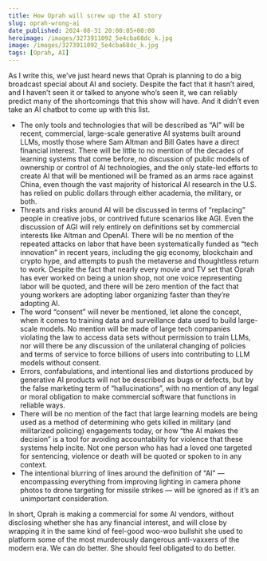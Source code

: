 ```yaml
---
title: How Oprah will screw up the AI story
slug: oprah-wrong-ai
date_published: 2024-08-31 20:00:05+00:00
heroimage: /images/3273911092_5e4cba68dc_k.jpg
image: /images/3273911092_5e4cba68dc_k.jpg
tags: [Oprah, AI]
---
```

As I write this, we’ve just heard news that Oprah is planning to do a big broadcast special about AI and society. Despite the fact that it hasn’t aired, and I haven’t seen it or talked to anyone who’s seen it, we can reliably predict many of the shortcomings that this show will have. And it didn’t even take an AI chatbot to come up with this list.

* The only tools and technologies that will be described as “AI” will be recent, commercial, large-scale generative AI systems built around LLMs, mostly those where Sam Altman and Bill Gates have a direct financial interest. There will be little to no mention of the decades of learning systems that come before, no discussion of public models of ownership or control of AI technologies, and the only state-led efforts to create AI that will be mentioned will be framed as an arms race against China, even though the vast majority of historical AI research in the U.S. has relied on public dollars through either academia, the military, or both.
* Threats and risks around AI will be discussed in terms of “replacing” people in creative jobs, or contrived future scenarios like AGI. Even the discussion of AGI will rely entirely on definitions set by commercial interests like Altman and OpenAI. There will be no mention of the repeated attacks on labor that have been systematically funded as “tech innovation” in recent years, including the gig economy, blockchain and crypto hype, and attempts to push the metaverse and thoughtless return to work. Despite the fact that nearly every movie and TV set that Oprah has ever worked on being a union shop, not one voice representing labor will be quoted, and there will be zero mention of the fact that young workers are adopting labor organizing faster than they’re adopting AI.
* The word “consent” will never be mentioned, let alone the concept, when it comes to training data and surveillance data used to build large-scale models. No mention will be made of large tech companies violating the law to access data sets without permission to train LLMs, nor will there be any discussion of the unilateral changing of policies and terms of service to force billions of users into contributing to LLM models without consent.
* Errors, confabulations, and intentional lies and distortions produced by generative AI products will not be described as bugs or defects, but by the false marketing term of “hallucinations”, with no mention of any legal or moral obligation to make commercial software that functions in reliable ways.
* There will be no mention of the fact that large learning models are being used as a method of determining who gets killed in military (and militarized policing) engagements today, or how “the AI makes the decision” is a tool for avoiding accountability for violence that these systems help incite. Not one person who has had a loved one targeted for sentencing, violence or death will be quoted or spoken to in any context.
* The intentional blurring of lines around the definition of “AI” — encompassing everything from improving lighting in camera phone photos to drone targeting for missile strikes — will be ignored as if it’s an unimportant consideration.

In short, Oprah is making a commercial for some AI vendors, without disclosing whether she has any financial interest, and will close by wrapping it in the same kind of feel-good woo-woo bullshit she used to platform some of the most murderously dangerous anti-vaxxers of the modern era. We can do better. She should feel obligated to do better.
